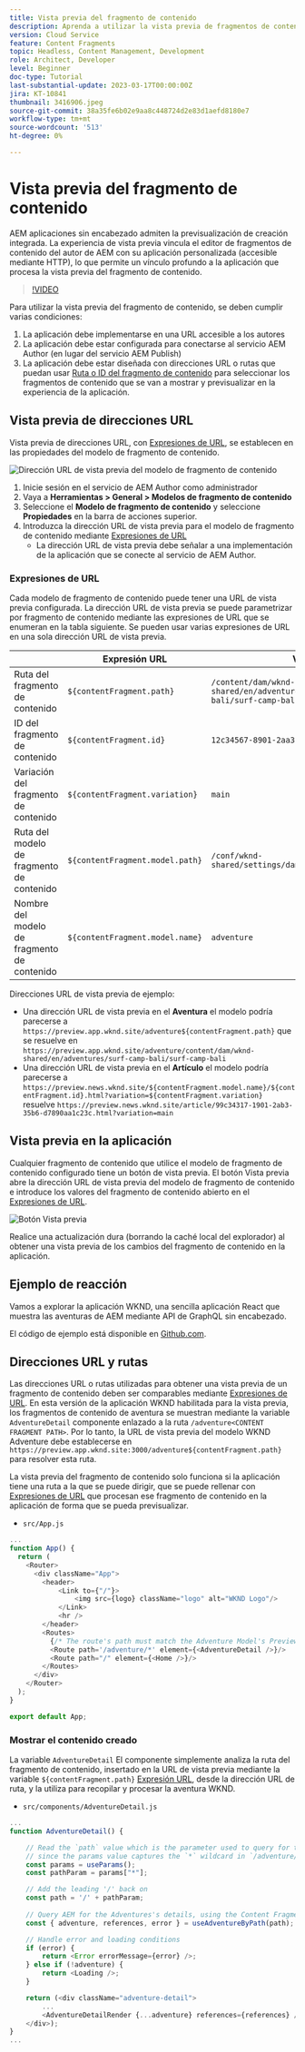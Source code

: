 ```yaml
---
title: Vista previa del fragmento de contenido
description: Aprenda a utilizar la vista previa de fragmentos de contenido para todos los autores a fin de ver rápidamente cómo afectan los cambios de contenido a sus experiencias sin encabezado AEM.
version: Cloud Service
feature: Content Fragments
topic: Headless, Content Management, Development
role: Architect, Developer
level: Beginner
doc-type: Tutorial
last-substantial-update: 2023-03-17T00:00:00Z
jira: KT-10841
thumbnail: 3416906.jpeg
source-git-commit: 38a35fe6b02e9aa8c448724d2e83d1aefd8180e7
workflow-type: tm+mt
source-wordcount: '513'
ht-degree: 0%

---
```



# Vista previa del fragmento de contenido

AEM aplicaciones sin encabezado admiten la previsualización de creación integrada. La experiencia de vista previa vincula el editor de fragmentos de contenido del autor de AEM con su aplicación personalizada (accesible mediante HTTP), lo que permite un vínculo profundo a la aplicación que procesa la vista previa del fragmento de contenido.

>[!VIDEO](https://video.tv.adobe.com/v/3416906?quality=12&learn=on)

Para utilizar la vista previa del fragmento de contenido, se deben cumplir varias condiciones:

1. La aplicación debe implementarse en una URL accesible a los autores
1. La aplicación debe estar configurada para conectarse al servicio AEM Author (en lugar del servicio AEM Publish)
1. La aplicación debe estar diseñada con direcciones URL o rutas que puedan usar [Ruta o ID del fragmento de contenido](#url-expressions) para seleccionar los fragmentos de contenido que se van a mostrar y previsualizar en la experiencia de la aplicación.

## Vista previa de direcciones URL

Vista previa de direcciones URL, con [Expresiones de URL](#url-expressions), se establecen en las propiedades del modelo de fragmento de contenido.

![Dirección URL de vista previa del modelo de fragmento de contenido](./assets/preview/cf-model-preview-url.png)

1. Inicie sesión en el servicio de AEM Author como administrador
1. Vaya a __Herramientas > General > Modelos de fragmento de contenido__
1. Seleccione el __Modelo de fragmento de contenido__ y seleccione __Propiedades__ en la barra de acciones superior.
1. Introduzca la dirección URL de vista previa para el modelo de fragmento de contenido mediante [Expresiones de URL](#url-expressions)
   + La dirección URL de vista previa debe señalar a una implementación de la aplicación que se conecte al servicio de AEM Author.

### Expresiones de URL

Cada modelo de fragmento de contenido puede tener una URL de vista previa configurada. La dirección URL de vista previa se puede parametrizar por fragmento de contenido mediante las expresiones de URL que se enumeran en la tabla siguiente. Se pueden usar varias expresiones de URL en una sola dirección URL de vista previa.

|  | Expresión URL | Valor |
| --------------------------------------- | ----------------------------------- | ----------- |
| Ruta del fragmento de contenido | `${contentFragment.path}` | `/content/dam/wknd-shared/en/adventures/surf-camp-bali/surf-camp-bali` |
| ID del fragmento de contenido | `${contentFragment.id}` | `12c34567-8901-2aa3-45b6-d7890aa1c23c` |
| Variación del fragmento de contenido | `${contentFragment.variation}` | `main` |
| Ruta del modelo de fragmento de contenido | `${contentFragment.model.path}` | `/conf/wknd-shared/settings/dam/cfm/models/adventure` |
| Nombre del modelo de fragmento de contenido | `${contentFragment.model.name}` | `adventure` |

Direcciones URL de vista previa de ejemplo:

+ Una dirección URL de vista previa en el __Aventura__ el modelo podría parecerse a `https://preview.app.wknd.site/adventure${contentFragment.path}` que se resuelve en `https://preview.app.wknd.site/adventure/content/dam/wknd-shared/en/adventures/surf-camp-bali/surf-camp-bali`
+ Una dirección URL de vista previa en el __Artículo__ el modelo podría parecerse a `https://preview.news.wknd.site/${contentFragment.model.name}/${contentFragment.id}.html?variation=${contentFragment.variation}` resuelve `https://preview.news.wknd.site/article/99c34317-1901-2ab3-35b6-d7890aa1c23c.html?variation=main`

## Vista previa en la aplicación

Cualquier fragmento de contenido que utilice el modelo de fragmento de contenido configurado tiene un botón de vista previa. El botón Vista previa abre la dirección URL de vista previa del modelo de fragmento de contenido e introduce los valores del fragmento de contenido abierto en el [Expresiones de URL](#url-expressions).

![Botón Vista previa](./assets/preview/preview-button.png)

Realice una actualización dura (borrando la caché local del explorador) al obtener una vista previa de los cambios del fragmento de contenido en la aplicación.

## Ejemplo de reacción

Vamos a explorar la aplicación WKND, una sencilla aplicación React que muestra las aventuras de AEM mediante API de GraphQL sin encabezado.

El código de ejemplo está disponible en [Github.com](https://github.com/adobe/aem-guides-wknd-graphql/tree/main/preview-tutorial).

## Direcciones URL y rutas

Las direcciones URL o rutas utilizadas para obtener una vista previa de un fragmento de contenido deben ser comparables mediante [Expresiones de URL](#url-expressions). En esta versión de la aplicación WKND habilitada para la vista previa, los fragmentos de contenido de aventura se muestran mediante la variable `AdventureDetail` componente enlazado a la ruta `/adventure<CONTENT FRAGMENT PATH>`. Por lo tanto, la URL de vista previa del modelo WKND Adventure debe establecerse en `https://preview.app.wknd.site:3000/adventure${contentFragment.path}` para resolver esta ruta.

La vista previa del fragmento de contenido solo funciona si la aplicación tiene una ruta a la que se puede dirigir, que se puede rellenar con [Expresiones de URL](#url-expressions) que procesan ese fragmento de contenido en la aplicación de forma que se pueda previsualizar.

+ `src/App.js`

```javascript
...
function App() {
  return (
    <Router>
      <div className="App">
        <header>
            <Link to={"/"}>
                <img src={logo} className="logo" alt="WKND Logo"/>
            </Link>        
            <hr />
        </header>
        <Routes>
          {/* The route's path must match the Adventure Model's Preview URL expression. In React since the path has `/` you must use wildcards to match instead of the usual `:path` */}
          <Route path='/adventure/*' element={<AdventureDetail />}/>
          <Route path="/" element={<Home />}/>
        </Routes>
      </div>
    </Router>
  );
}

export default App;
```

### Mostrar el contenido creado

La variable `AdventureDetail` El componente simplemente analiza la ruta del fragmento de contenido, insertado en la URL de vista previa mediante la variable `${contentFragment.path}` [Expresión URL](#url-expressions), desde la dirección URL de ruta, y la utiliza para recopilar y procesar la aventura WKND.

+ `src/components/AdventureDetail.js`

```javascript
...
function AdventureDetail() {

    // Read the `path` value which is the parameter used to query for the adventure's details
    // since the params value captures the `*` wildcard in `/adventure/*`, or everything after the first `/` in the Content Fragment path.
    const params = useParams();
    const pathParam = params["*"];

    // Add the leading '/' back on 
    const path = '/' + pathParam;
    
    // Query AEM for the Adventures's details, using the Content Fragment's `path`
    const { adventure, references, error } = useAdventureByPath(path);

    // Handle error and loading conditions
    if (error) {
        return <Error errorMessage={error} />;
    } else if (!adventure) {
        return <Loading />;
    }

    return (<div className="adventure-detail">
        ...
        <AdventureDetailRender {...adventure} references={references} />
    </div>);
}
...
```

